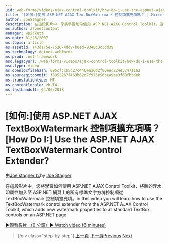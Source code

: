 ```yaml
---
uid: web-forms/videos/ajax-control-toolkit/how-do-i-use-the-aspnet-ajax-textboxwatermark-control-extender
title: '[如何:]使用 ASP.NET AJAX TextBoxWatermark 控制項擴充項嗎？ | Microsoft Docs'
author: JoeStagner
description: 在這段影片中，您將學習如何使用 ASP.NET AJAX Control Toolkit，這會將新的浮水印屬性，以從 TextBoxWatermark 控制項擴充項...
ms.author: aspnetcontent
manager: wpickett
ms.date: 01/26/2007
ms.topic: article
ms.assetid: a43d175e-7526-4dd9-b8ed-9348c3c3dd39
ms.technology: dotnet-webforms
ms.prod: .net-framework
msc.legacyurl: /web-forms/videos/ajax-control-toolkit/how-do-i-use-the-aspnet-ajax-textboxwatermark-control-extender
msc.type: video
ms.openlocfilehash: 09bcfccb5c27c446ea16d2f00eed224e37471162
ms.sourcegitcommit: f8852267f463b62d7f975e56bea9aa3f68fbbdeb
ms.translationtype: MT
ms.contentlocale: zh-TW
ms.lasthandoff: 04/06/2018
---
```

<a name="how-do-i-use-the-aspnet-ajax-textboxwatermark-control-extender"></a><span data-ttu-id="3d3d3-104">[如何:]使用 ASP.NET AJAX TextBoxWatermark 控制項擴充項嗎？</span><span class="sxs-lookup"><span data-stu-id="3d3d3-104">[How Do I:] Use the ASP.NET AJAX TextBoxWatermark Control Extender?</span></span>
====================
<span data-ttu-id="3d3d3-105">由[Joe stagner 以](https://github.com/JoeStagner)</span><span class="sxs-lookup"><span data-stu-id="3d3d3-105">by [Joe Stagner](https://github.com/JoeStagner)</span></span>

<span data-ttu-id="3d3d3-106">在這段影片中，您將學習如何使用 ASP.NET AJAX Control Toolkit，將新的浮水印屬性加入至 ASP.NET 網頁上的所有標準文字方塊控制項從 TextBoxWatermark 控制項擴充項。</span><span class="sxs-lookup"><span data-stu-id="3d3d3-106">In this video you will learn how to use the TextBoxWatermark control extender from the ASP.NET AJAX Control Toolkit, which adds new watermark properties to all standard TextBox controls on an ASP.NET page.</span></span>

[<span data-ttu-id="3d3d3-107">&#9654;觀看影片 （6 分鐘）</span><span class="sxs-lookup"><span data-stu-id="3d3d3-107">&#9654; Watch video (6 minutes)</span></span>](https://channel9.msdn.com/Blogs/ASP-NET-Site-Videos/how-do-i-use-the-aspnet-ajax-textboxwatermark-control-extender)

> [!div class="step-by-step"]
> <span data-ttu-id="3d3d3-108">[上一頁](how-do-i-use-the-aspnet-ajax-cascadingdropdown-control-extender.md)
> [下一頁](how-do-i-use-the-aspnet-ajax-popup-control-extender.md)</span><span class="sxs-lookup"><span data-stu-id="3d3d3-108">[Previous](how-do-i-use-the-aspnet-ajax-cascadingdropdown-control-extender.md)
[Next](how-do-i-use-the-aspnet-ajax-popup-control-extender.md)</span></span>
